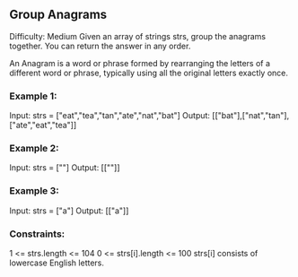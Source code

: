 ## Group Anagrams
Difficulty: Medium
Given an array of strings strs, group the anagrams together. You can return the answer in any order.

An Anagram is a word or phrase formed by rearranging the letters of a different word or phrase, typically using all the original letters exactly once.

 

### Example 1:

Input: strs = ["eat","tea","tan","ate","nat","bat"]
Output: [["bat"],["nat","tan"],["ate","eat","tea"]]

### Example 2:

Input: strs = [""]
Output: [[""]]

### Example 3:

Input: strs = ["a"]
Output: [["a"]]
 

### Constraints:

1 <= strs.length <= 104
0 <= strs[i].length <= 100
strs[i] consists of lowercase English letters.
